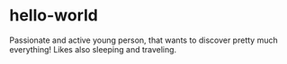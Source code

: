 # hello-world
Passionate and active young person, that wants to discover pretty much everything! Likes also sleeping and traveling.
